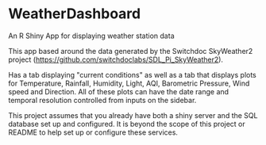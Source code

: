 # WeatherDashboard
An R Shiny App for displaying weather station data


This app based around the data generated by the Switchdoc SkyWeather2 project (https://github.com/switchdoclabs/SDL_Pi_SkyWeather2).

Has a tab displaying "current conditions" as well as a tab that displays plots for Temperature, Rainfall, Humidity, Light, AQI, Barometric Pressure, Wind speed and Direction. All of these plots can have the date range and temporal resolution controlled from inputs on the sidebar. 


This project assumes that you already have both a shiny server and the SQL database set up and configured. It is beyond the scope of this project or README to help set up or configure these services.

